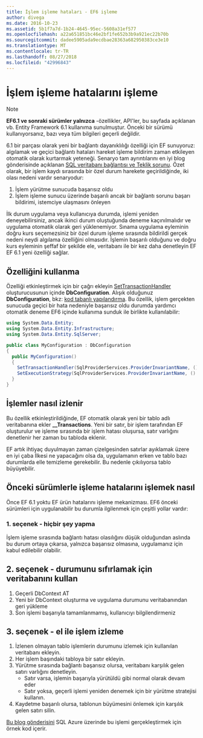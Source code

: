 ```yaml
---
title: İşlem işleme hataları - EF6 işleme
author: divega
ms.date: 2016-10-23
ms.assetid: 5b1f7a7d-1b24-4645-95ec-5608a31ef577
ms.openlocfilehash: a22a651851bc46e2bf1fe652b3b9a921ec22b70b
ms.sourcegitcommit: dadee5905ada9ecdbae28363a682950383ce3e10
ms.translationtype: MT
ms.contentlocale: tr-TR
ms.lasthandoff: 08/27/2018
ms.locfileid: "42996843"
---
```

# <a name="handling-transaction-commit-failures"></a>İşlem işleme hatalarını işleme
> [!NOTE]
> **EF6.1 ve sonraki sürümler yalnızca** -özellikler, API'ler, bu sayfada açıklanan vb. Entity Framework 6.1 kullanıma sunulmuştur. Önceki bir sürümü kullanıyorsanız, bazı veya tüm bilgileri geçerli değildir.  

6.1 bir parçası olarak yeni bir bağlantı dayanıklılığı özelliği için EF sunuyoruz: algılamak ve geçici bağlantı hataları hareket işleme bildirim zaman etkileyen otomatik olarak kurtarmak yeteneği. Senaryo tam ayrıntılarını en iyi blog gönderisinde açıklanan [SQL veritabanı bağlantısı ve Teklik sorunu](http://blogs.msdn.com/b/adonet/archive/2013/03/11/sql-database-connectivity-and-the-idempotency-issue.aspx).  Özet olarak, bir işlem kaydı sırasında bir özel durum harekete geçirildiğinde, iki olası nedeni vardır senaryodur:  

1. İşlem yürütme sunucuda başarısız oldu
2. İşlem işleme sunucu üzerinde başarılı ancak bir bağlantı sorunu başarı bildirimi, istemciye ulaşmasını önleyen  

İlk durum uygulama veya kullanıcıya durumda, işlemi yeniden deneyebilirsiniz, ancak ikinci durum oluştuğunda deneme kaçınılmalıdır ve uygulama otomatik olarak geri yüklenemiyor. Sınama uygulama eyleminin doğru kurs seçemezsiniz bir özel durum işleme sırasında bildirildi gerçek nedeni neydi algılama özelliğini olmasıdır. İşlemin başarılı olduğunu ve doğru kurs eyleminin şeffaf bir şekilde ele, veritabanı ile bir kez daha denetleyin EF EF 6.1 yeni özelliği sağlar.  

## <a name="using-the-feature"></a>Özelliğini kullanma  

Özelliği etkinleştirmek için bir çağrı ekleyin [SetTransactionHandler](https://msdn.microsoft.com/library/system.data.entity.dbconfiguration.setdefaulttransactionhandler.aspx) oluşturucusunun içinde **DbConfiguration**. Alışık olduğunuz **DbConfiguration**, bkz: [kod tabanlı yapılandırma](~/ef6/fundamentals/configuring/code-based.md). Bu özellik, işlem gerçekten sunucuda geçici bir hata nedeniyle başarısız oldu durumda yardımcı otomatik deneme EF6 içinde kullanıma sunduk ile birlikte kullanılabilir:  

``` csharp
using System.Data.Entity;
using System.Data.Entity.Infrastructure;
using System.Data.Entity.SqlServer;

public class MyConfiguration : DbConfiguration  
{
  public MyConfiguration()  
  {  
    SetTransactionHandler(SqlProviderServices.ProviderInvariantName, () => new CommitFailureHandler());  
    SetExecutionStrategy(SqlProviderServices.ProviderInvariantName, () => new SqlAzureExecutionStrategy());  
  }  
}
```  

## <a name="how-transactions-are-tracked"></a>İşlemler nasıl izlenir  

Bu özellik etkinleştirildiğinde, EF otomatik olarak yeni bir tablo adlı veritabanına ekler **__Transactions**. Yeni bir satır, bir işlem tarafından EF oluşturulur ve işleme sırasında bir işlem hatası oluşursa, satır varlığını denetlenir her zaman bu tabloda eklenir.  

EF artık ihtiyaç duyulmayan zaman çizelgesinden satırlar ayıklamak üzere en iyi çaba İlkesi ne yapacağını olsa da, uygulamanın erken ve tablo bazı durumlarda elle temizleme gerekebilir. Bu nedenle çıkılıyorsa tablo büyüyebilir.  

## <a name="how-to-handle-commit-failures-with-previous-versions"></a>Önceki sürümlerle işleme hatalarını işlemek nasıl

Önce EF 6.1 yoktu EF ürün hatalarını işleme mekanizması. EF6 önceki sürümleri için uygulanabilir bu durumla ilgilenmek için çeşitli yollar vardır:  

### <a name="option-1---do-nothing"></a>1. seçenek - hiçbir şey yapma  

İşlem işleme sırasında bağlantı hatası olasılığını düşük olduğundan aslında bu durum ortaya çıkarsa, yalnızca başarısız olmasına, uygulamanız için kabul edilebilir olabilir.  

## <a name="option-2---use-the-database-to-reset-state"></a>2. seçenek - durumunu sıfırlamak için veritabanını kullan  

1. Geçerli DbContext AT  
2. Yeni bir DbContext oluşturma ve uygulama durumunu veritabanından geri yükleme  
3. Son işlemi başarıyla tamamlanmamış, kullanıcıyı bilgilendirmeniz  

## <a name="option-3---manually-track-the-transaction"></a>3. seçenek - el ile işlem izleme  

1. İzlenen olmayan tablo işlemlerin durumunu izlemek için kullanılan veritabanı ekleyin.  
2. Her işlem başındaki tabloya bir satır ekleyin.  
3. Yürütme sırasında bağlantı başarısız olursa, veritabanı karşılık gelen satırı varlığını denetleyin.  
    - Satır varsa, işlemin başarıyla yürütüldü gibi normal olarak devam eder  
    - Satır yoksa, geçerli işlemi yeniden denemek için bir yürütme stratejisi kullanın.  
4. Kaydetme başarılı olursa, tablonun büyümesini önlemek için karşılık gelen satırı silin.  

[Bu blog gönderisini](http://blogs.msdn.com/b/adonet/archive/2013/03/11/sql-database-connectivity-and-the-idempotency-issue.aspx) SQL Azure üzerinde bu işlemi gerçekleştirmek için örnek kod içerir.  
